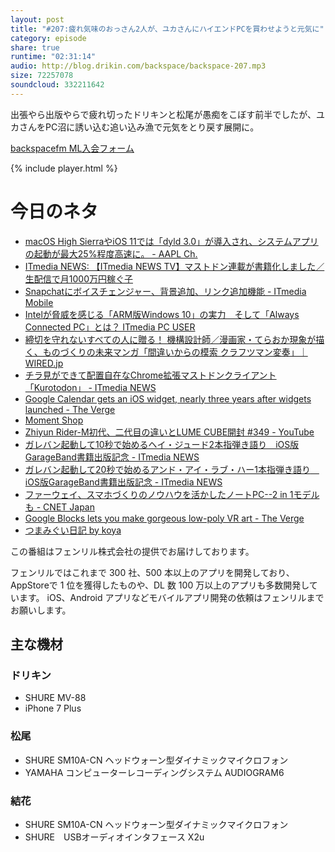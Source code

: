 ```yaml
---
layout: post
title: "#207:疲れ気味のおっさん2人が、ユカさんにハイエンドPCを買わせようと元気に"
category: episode
share: true
runtime: "02:31:14"
audio: http://blog.drikin.com/backspace/backspace-207.mp3
size: 72257078
soundcloud: 332211642
---
```


出張やら出版やらで疲れ切ったドリキンと松尾が愚痴をこぼす前半でしたが、ユカさんをPC沼に誘い込む追い込み漁で元気をとり戻す展開に。

[backspacefm ML入会フォーム](http://backspace.us11.list-manage.com/subscribe?u=09c933bd3997c1d16dbed156a&id=84b6529b91)

{% include player.html %}

# 今日のネタ

* [macOS High SierraやiOS 11では「dyld 3.0」が導入され、システムアプリの起動が最大25%程度高速に。 - AAPL Ch.](http://applech2.com/archives/20170705-apple-shipping-dyld-3-macos.html)
* [ITmedia NEWS: 【ITmedia NEWS TV】マストドン連載が書籍化しました／生配信で月1000万円稼ぐ子](https://www.pscp.tv/itmedia_news/1yNGaqgYOPjGj?)
* [Snapchatにボイスチェンジャー、背景追加、リンク追加機能 - ITmedia Mobile](http://www.itmedia.co.jp/mobile/articles/1707/06/news066.html)
* [Intelが脅威を感じる「ARM版Windows 10」の実力　そして「Always Connected PC」とは？  ITmedia PC USER ](http://www.itmedia.co.jp/pcuser/articles/1706/27/news103.html)
* [締切を守れないすべての人に贈る！ 機構設計師／漫画家・てらおか現象が描く、ものづくりの未来マンガ「間違いからの模索 クラフツマン変奏」｜WIRED.jp](https://wired.jp/2017/07/05/art-of-error/)
* [チラ見ができて配置自在なChrome拡張マストドンクライアント「Kurotodon」 - ITmedia NEWS](http://www.itmedia.co.jp/news/articles/1707/07/news119.html)
* [Google Calendar gets an iOS widget, nearly three years after widgets launched - The Verge](https://www.theverge.com/2017/7/7/15938512/google-calendar-ios-widget-today-view-lock-screen-notification-window)
* [Moment Shop](https://www.shopmoment.com/shop/)
* [Zhiyun Rider-M初代、二代目の違いとLUME CUBE開封 #349 - YouTube](https://www.youtube.com/watch?v=V0IWuSqIG84)
* [ガレバン起動して10秒で始めるヘイ・ジュード2本指弾き語り　iOS版GarageBand書籍出版記念 - ITmedia NEWS](http://www.itmedia.co.jp/news/articles/1707/06/news126.html)
* [ガレバン起動して20秒で始めるアンド・アイ・ラブ・ハー1本指弾き語り　iOS版GarageBand書籍出版記念 - ITmedia NEWS](http://www.itmedia.co.jp/news/articles/1707/08/news019.html)
* [ファーウェイ、スマホづくりのノウハウを活かしたノートPC--2 in 1モデルも - CNET Japan](https://japan.cnet.com/article/35103811/)
* [Google Blocks lets you make gorgeous low-poly VR art - The Verge](https://www.theverge.com/2017/7/6/15929312/google-blocks-vr-modeling-app-oculus-rift-htc-vive)
* [つまみぐい日記 by koya](https://soundcloud.com/koya/zrzf5zoixqom)

この番組はフェンリル株式会社の提供でお届けしております。

フェンリルではこれまで 300 社、500 本以上のアプリを開発しており、AppStoreで 1 位を獲得したものや、DL 数 100 万以上のアプリも多数開発しています。
iOS、Android アプリなどモバイルアプリ開発の依頼はフェンリルまでお願いします。

## 主な機材

### ドリキン

* SHURE MV-88
* iPhone 7 Plus

### 松尾

* SHURE  SM10A-CN ヘッドウォーン型ダイナミックマイクロフォン
* YAMAHA コンピューターレコーディングシステム AUDIOGRAM6

### 結花

* SHURE  SM10A-CN ヘッドウォーン型ダイナミックマイクロフォン
* SHURE　USBオーディオインタフェース X2u
